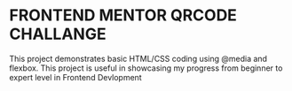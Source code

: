 # FRONTEND MENTOR QRCODE CHALLANGE



This project demonstrates basic HTML/CSS coding using @media and flexbox.
This project is useful in showcasing my progress from beginner to expert level in Frontend Devlopment
